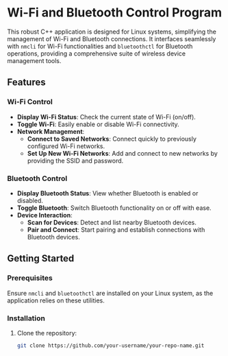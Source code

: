 # Wi-Fi and Bluetooth Control Program

This robust C++ application is designed for Linux systems, simplifying the management of Wi-Fi and Bluetooth connections. It interfaces seamlessly with `nmcli` for Wi-Fi functionalities and `bluetoothctl` for Bluetooth operations, providing a comprehensive suite of wireless device management tools.

## Features

### Wi-Fi Control
- **Display Wi-Fi Status**: Check the current state of Wi-Fi (on/off).
- **Toggle Wi-Fi**: Easily enable or disable Wi-Fi connectivity.
- **Network Management**:
  - **Connect to Saved Networks**: Connect quickly to previously configured Wi-Fi networks.
  - **Set Up New Wi-Fi Networks**: Add and connect to new networks by providing the SSID and password.

### Bluetooth Control
- **Display Bluetooth Status**: View whether Bluetooth is enabled or disabled.
- **Toggle Bluetooth**: Switch Bluetooth functionality on or off with ease.
- **Device Interaction**:
  - **Scan for Devices**: Detect and list nearby Bluetooth devices.
  - **Pair and Connect**: Start pairing and establish connections with Bluetooth devices.

## Getting Started

### Prerequisites
Ensure `nmcli` and `bluetoothctl` are installed on your Linux system, as the application relies on these utilities.

### Installation
1. Clone the repository:
   ```bash
   git clone https://github.com/your-username/your-repo-name.git
